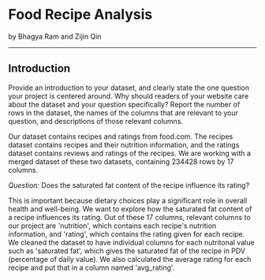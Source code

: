 # Food Recipe Analysis

by Bhagya Ram and Zijin Qin

---

## Introduction

Provide an introduction to your dataset, and clearly state the one question your project is centered around. Why should readers of your website care about the dataset and your question specifically? Report the number of rows in the dataset, the names of the columns that are relevant to your question, and descriptions of those relevant columns.

Our dataset contains recipes and ratings from food.com. The recipes dataset contains recipes and their nutrition information, and the ratings dataset contains reviews and ratings of the recipes. We are working with a merged dataset of these two datasets, containing 234428 rows by 17 columns.

*Question:* Does the saturated fat content of the recipe influence its rating?

This is important because dietary choices play a significant role in overall health and well-being. We want to explore how the saturated fat content of a recipe influences its rating. Out of these 17 columns, relevant columns to our project are 'nutrition', which contains each recipe's nutrition information, and 'rating', which contains the rating given for each recipe. We cleaned the dataset to have individual columns for each nutritonal value such as 'saturated fat', which gives the saturated fat of the recipe in PDV (percentage of daily value). We also calculated the average rating for each recipe and put that in a column named 'avg_rating'. 